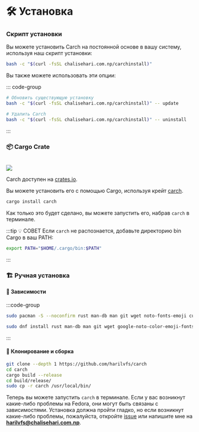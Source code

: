 # 🛠️ Установка

### Скрипт установки

Вы можете установить Carch на постоянной основе в вашу систему, используя наш скрипт установки:

```sh
bash -c "$(curl -fsSL chalisehari.com.np/carchinstall)"
```

Вы также можете использовать эти опции:

::: code-group

```sh [Обновление]
# Обновить существующую установку
bash -c "$(curl -fsSL chalisehari.com.np/carchinstall)" -- update
```

```sh [Удаление]
# Удалить Carch
bash -c "$(curl -fsSL chalisehari.com.np/carchinstall)" -- uninstall
```
:::

### 📦 Cargo Crate

<br>

<img src="https://img.shields.io/crates/v/carch?style=for-the-badge&logo=rust&color=f5a97f&logoColor=fe640b&labelColor=171b22" >

Carch доступен на [crates.io](https://crates.io/).

Вы можете установить его с помощью Cargo, используя крейт [carch](https://crates.io/crates/carch).

```sh
cargo install carch
```

Как только это будет сделано, вы можете запустить его, набрав `carch` в терминале.

:::tip :bulb: СОВЕТ
Если `carch` не распознается, добавьте директорию bin Cargo в ваш PATH:

```sh
export PATH="$HOME/.cargo/bin:$PATH"
```

:::

### 🏗️ Ручная установка

#### 📜 Зависимости

:::code-group

```sh [<i class="devicon-archlinux-plain"></i> Arch]
sudo pacman -S --noconfirm rust man-db man git wget noto-fonts-emoji curl bash-completion ttf-nerd-fonts-symbols ttf-jetbrains-mono-nerd cargo fzf glibc gcc
```

```sh [<i class="devicon-fedora-plain"></i> Fedora]
sudo dnf install rust man-db man git wget google-noto-color-emoji-fonts google-noto-emoji-fonts jetbrains-mono-fonts-all bash-completion-devel curl cargo fzf glibc gcc -y
```
:::

#### 🔧 Клонирование и сборка

```sh
git clone --depth 1 https://github.com/harilvfs/carch
cd carch
cargo build --release
cd build/release/
sudo cp -r carch /usr/local/bin/
```

Теперь вы можете запустить `carch` в терминале. Если у вас возникнут какие-либо проблемы на Fedora, они могут быть связаны с зависимостями. Установка должна пройти гладко, но если возникнут какие-либо проблемы, пожалуйста, откройте [issue](https://github.com/harilvfs/carch/issues) или напишите мне на **harilvfs@chalisehari.com.np**.